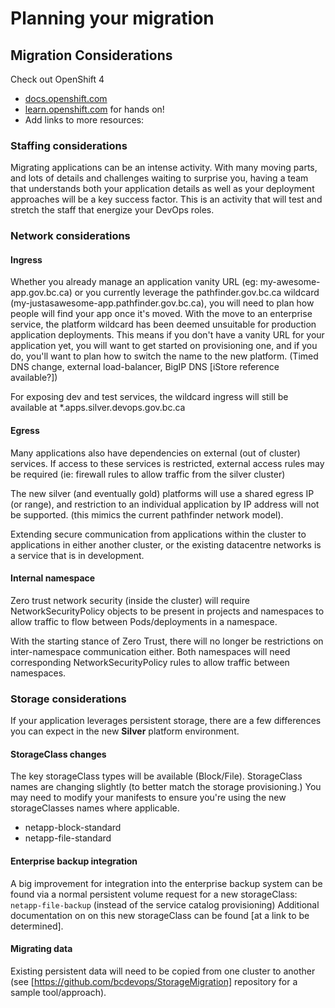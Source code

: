 # Planning your migration

## Migration Considerations

Check out OpenShift 4

- [docs.openshift.com](https://docs.openshift.com/container-platform/latest/welcome/index.html)
- [learn.openshift.com](https://learn.openshift.com) for hands on!
- Add links to more resources:

### Staffing considerations

Migrating applications can be an intense activity.  With many moving parts, and lots of details and challenges waiting to surprise you, having a team that understands both your application details as well as your deployment approaches will be a key success factor.  This is an activity that will test and stretch the staff that energize your DevOps roles.

### Network considerations

#### Ingress

Whether you already manage an application vanity URL (eg: my-awesome-app.gov.bc.ca) or you currently leverage the pathfinder.gov.bc.ca wildcard (my-justasawesome-app.pathfinder.gov.bc.ca), you will need to plan how people will find your app once it's moved.  With the move to an enterprise service, the platform wildcard has been deemed unsuitable for production application deployments.  This means if you don't have a vanity URL for your application yet, you will want to get started on provisioning one, and if you do, you'll want to plan how to switch the name to the new platform.  (Timed DNS change, external load-balancer, BigIP DNS [iStore reference available?])

For exposing dev and test services, the wildcard ingress will still be available at *.apps.silver.devops.gov.bc.ca

#### Egress

Many applications also have dependencies on external (out of cluster) services.  If access to these services is restricted, external access rules may be required (ie: firewall rules to allow traffic from the silver cluster)

The new silver (and eventually gold) platforms will use a shared egress IP (or range), and restriction to an individual application by IP address will not be supported.  (this mimics the current pathfinder network model).

Extending secure communication from applications within the cluster to applications in either another cluster, or the existing datacentre networks is a service that is in development.

#### Internal namespace

Zero trust network security (inside the cluster) will require NetworkSecurityPolicy objects to be present in projects and namespaces to allow traffic to flow between Pods/deployments in a namespace.

With the starting stance of Zero Trust, there will no longer be restrictions on inter-namespace communication either.  Both namespaces will need corresponding NetworkSecurityPolicy rules to allow traffic between namespaces.

### Storage considerations

If your application leverages persistent storage, there are a few differences you can expect in the new **Silver** platform environment.

#### StorageClass changes

The key storageClass types will be available (Block/File).  StorageClass names are changing slightly (to better match the storage provisioning.)  You may need to modify your manifests to ensure you're using the new storageClasses names where applicable.

- netapp-block-standard
- netapp-file-standard

#### Enterprise backup integration

A big improvement for integration into the enterprise backup system can be found via a normal persistent volume request for a new storageClass: `netapp-file-backup` (instead of the service catalog provisioning)  Additional documentation on on this new storageClass can be found [at a link to be determined].

#### Migrating data

Existing persistent data will need to be copied from one cluster to another (see [https://github.com/bcdevops/StorageMigration] repository for a sample tool/approach).

